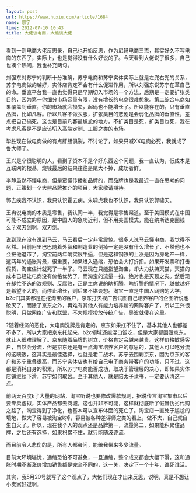 ```yaml
---
layout: post
url: https://www.huxiu.com/article/1684
name: 宗宁
time: 2012-07-10 10:43
title: 大佬谈电商，大熊谈大佬
---
```

看到一则电商大佬反思录，自己也开始反思，作为尼玛电商三杰，其实好久不写电商的东西了，实际上，也是觉得没有什么好说的了。今天看到大佬说了很多，自己也凑个热闹，我也补充两句。

刘强东对苏宁的判断十分准确，苏宁电商和苏宁实体实际上就是左兜右兜的关系，苏宁电商做的越好，实体店肯定不会有什么促进作用，所以刘强东说苏宁在革自己的命。垂直平台我一直也觉得只是早期切入市场的一个方法，后期是一定要扩张类目的，因为第一你细分市场容量有限，没有增长的电商很难想象。第二综合电商如果覆盖到垂直，你的市场就会损失，起码也不能增长了。所以能存在的，只有垂直品牌，比如凡客。所以凡客不做衣服，扩张类目的悲剧是会弱化品牌的垂直性，差点把自己搞死。这也是目前凡客最尴尬的地方。不扩类目是死，扩类目也死，我在考虑凡客是不是应该切入高端定制、工服之类的市场。

毕胜现在做电商做的有点肝胆俱裂，不讨论了，如果只喊XX电商必死，我就成了鲁大师了。

王兴是个很聪明的人，看到了资本不是个好东西这个问题，我一直认为，低成本是互联网的根基，烧钱最后的结果往往是尾大不掉，成功者鲜。

李静虽然不懂电商，但是蛮懂传播和品牌的，而品牌也是我最近一直在思考的问题，正策划一个大熊品牌推介的项目，大家敬请期待。

郭去疾我不认识，我只认识霍去病。朱啸虎我也不认识，我只认识郭啸天。

王冉说电商的本质是零售，我认同一半，我觉得是零售渠道。至于美国模式在中国可能不成立的原因，是中国人的急功近利，但不用美国模式，能在纳斯达克圈钱么？双刃剑啊，双刃剑。

说到现在没有说到马云，马云看后一定非常震惊。很多人说马云懂电商，我觉得不尽然。目前阿里巴巴随着外贸和制造业的倒掉一定是没有什么增长了，不然他也不会把他退市了。淘宝前两年确实很牛逼，但是这和钢铁的上涨是因为房地产一样，这两年的通胀背景，很重要，如果进入通缩，恐怕会大打折扣。如果开发票和打击假货，淘宝估计就死了一半了。马云现在只能指望淘宝，却大力扶持天猫，天猫的成本已经让电商没有价格优势了，而淘宝的流量一掐，绝对也是灭顶之灾。然后现在却忙不迭的改规则、反腐败，正是主席说的瞎折腾。瞎折腾的情况下，越做越好是希望不大的，而停止增长，则后果不堪设想。淘宝一直是中国人网购的大学，b2c们其实都是在挖淘宝的客户，京东打央视广告试图自己培养客户的企图听说也破灭了，而除了京东之外，再难有其他人有能力培养新的网购客户了，所以王兴很聪明，只做网络广告和联盟，不大规模投放传统广告，吴波就傻在这里。

?随着经济的恶化，大电商洗牌是肯定的，京东如果扛不住了，基本其他人也都差不多了，所以大家把京东托起来，b2c领域还能混口饭吃，但是大家都围殴京东，就让人很难理解了。京东随着品牌的树立，价格肯定会越来越贵。这样价格敏感客户，自然会分流，但是京东还是有一点淘宝培养客户的意思的，其他人可以吃分流的这碗饭，这其实是最佳选择，也就是老二战术。苏宁去围剿京东，因为京东的客户和苏宁重叠很高，而苏宁实体店也有给自己电子商务带客户的功能，只不过，这都是消耗自身的积累，所以苏宁电商能否成功，取决于管理层的决心，即如果实体店铺继续下滑，苏宁如何取舍。至于其他人，就是陪太子读书，一定要认清这一点。

前两天百度k了大量的网站，淘宝听说也要修改爆款规则，据说传言淘宝集市以后要专卖虚拟，实体产品都去商城，这也并非不可能，这样就彻底断了假冒伪劣代购之路了，淘宝得到了净化，也基本可以宣布体面的死亡了。淘宝店一直处于尴尬的境地，做大了容易被淘宝k掉，容易被各种差评师之类的看上，做不大，自己就自生自灭了。所以，现在我个人的观点还是品牌第一，流量第二，如果能积累住品牌，之后还有选择，如果积累不住，就只能随波逐流。

而目前令人悲伤的是，所有人都会问，能给我带来多少流量。

目前大环境堪忧，通缩恐怕不可避免，一旦通缩，整个成交都会大幅下滑，这和通胀时期不断涨价增加销售额是完全不同的，这一关，决定下一个十年，谁死谁活。

其实，我5月20号就写了这个观点了，大佬们现在才出来反思，说明，真是不想让小卖家好过啊。

